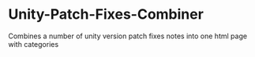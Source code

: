 # Unity-Patch-Fixes-Combiner
Combines a number of unity version patch fixes notes into one html page with categories
